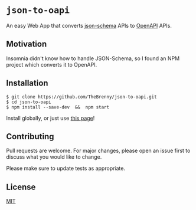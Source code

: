 # `json-to-oapi`

An easy Web App that converts [json-schema]() APIs to [OpenAPI]() APIs.

## Motivation

Insomnia didn't know how to handle JSON-Schema, so I found an NPM project which converts it to OpenAPI.

## Installation

```console
$ git clone https://github.com/TheBrenny/json-to-oapi.git
$ cd json-to-oapi
$ npm install --save-dev  &&  npm start
```

Install globally, or just use [this page]()!

## Contributing
Pull requests are welcome. For major changes, please open an issue first to discuss what you would like to change.

Please make sure to update tests as appropriate.

## License
[MIT](https://choosealicense.com/licenses/mit/)